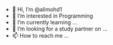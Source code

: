 - 👋 Hi, I’m @alimohd1
- 👀 I’m interested in Programming 
- 🌱 I’m currently learning ...
- 💞️ I’m looking for a study partner on ...
- 📫 How to reach me ... 


<!---
alimohd1/alimohd1 is a ✨ special ✨ repository because its `README.md` (this file) appears on your GitHub profile.
You can click the Preview link to take a look at your changes.
--->
